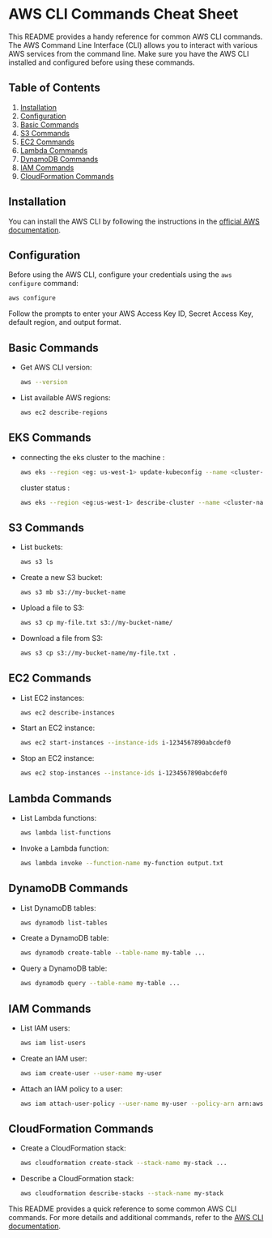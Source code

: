 

# AWS CLI Commands Cheat Sheet

This README provides a handy reference for common AWS CLI commands. The AWS Command Line Interface (CLI) allows you to interact with various AWS services from the command line. Make sure you have the AWS CLI installed and configured before using these commands.

## Table of Contents

1. [Installation](#installation)
2. [Configuration](#configuration)
3. [Basic Commands](#basic-commands)
4. [S3 Commands](#s3-commands)
5. [EC2 Commands](#ec2-commands)
6. [Lambda Commands](#lambda-commands)
7. [DynamoDB Commands](#dynamodb-commands)
8. [IAM Commands](#iam-commands)
9. [CloudFormation Commands](#cloudformation-commands)

## Installation

You can install the AWS CLI by following the instructions in the [official AWS documentation](https://docs.aws.amazon.com/cli/latest/userguide/cli-configure-files.html).

## Configuration

Before using the AWS CLI, configure your credentials using the `aws configure` command:



```bash
aws configure
```

Follow the prompts to enter your AWS Access Key ID, Secret Access Key, default region, and output format.

## Basic Commands

- Get AWS CLI version:
  ```bash
  aws --version
  ```

- List available AWS regions:
  ```bash
  aws ec2 describe-regions
  ```
## EKS Commands

- connecting the eks cluster to the machine :
  ```bash
  aws eks --region <eg: us-west-1> update-kubeconfig --name <cluster-name>
  ```
  
  cluster status :
  ```bash
  aws eks --region <eg:us-west-1> describe-cluster --name <cluster-name> --query cluster.status
  ```
## S3 Commands

- List buckets:
  ```bash
  aws s3 ls
  ```

- Create a new S3 bucket:
  ```bash
  aws s3 mb s3://my-bucket-name
  ```

- Upload a file to S3:
  ```bash
  aws s3 cp my-file.txt s3://my-bucket-name/
  ```

- Download a file from S3:
  ```bash
  aws s3 cp s3://my-bucket-name/my-file.txt .
  ```

## EC2 Commands

- List EC2 instances:
  ```bash
  aws ec2 describe-instances
  ```

- Start an EC2 instance:
  ```bash
  aws ec2 start-instances --instance-ids i-1234567890abcdef0
  ```

- Stop an EC2 instance:
  ```bash
  aws ec2 stop-instances --instance-ids i-1234567890abcdef0
  ```

## Lambda Commands

- List Lambda functions:
  ```bash
  aws lambda list-functions
  ```

- Invoke a Lambda function:
  ```bash
  aws lambda invoke --function-name my-function output.txt
  ```

## DynamoDB Commands

- List DynamoDB tables:
  ```bash
  aws dynamodb list-tables
  ```

- Create a DynamoDB table:
  ```bash
  aws dynamodb create-table --table-name my-table ...
  ```

- Query a DynamoDB table:
  ```bash
  aws dynamodb query --table-name my-table ...
  ```

## IAM Commands

- List IAM users:
  ```bash
  aws iam list-users
  ```

- Create an IAM user:
  ```bash
  aws iam create-user --user-name my-user
  ```

- Attach an IAM policy to a user:
  ```bash
  aws iam attach-user-policy --user-name my-user --policy-arn arn:aws:iam::aws:policy/AmazonS3FullAccess
  ```

## CloudFormation Commands

- Create a CloudFormation stack:
  ```bash
  aws cloudformation create-stack --stack-name my-stack ...
  ```

- Describe a CloudFormation stack:
  ```bash
  aws cloudformation describe-stacks --stack-name my-stack
  ```

This README provides a quick reference to some common AWS CLI commands. For more details and additional commands, refer to the [AWS CLI documentation](https://docs.aws.amazon.com/cli/latest/index.html).









